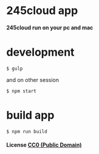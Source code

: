 # 245cloud app

**245cloud run on your pc and mac**

# development

```
$ gulp
```

and on other session

```
$ npm start
```

# build app

```
$ npm run build
```

#### License [CC0 (Public Domain)](LICENSE.md)
